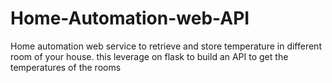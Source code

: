 # Home-Automation-web-API
Home automation web service to retrieve and store temperature in different room of your house. this leverage on flask to build an API to get the temperatures of the rooms 
